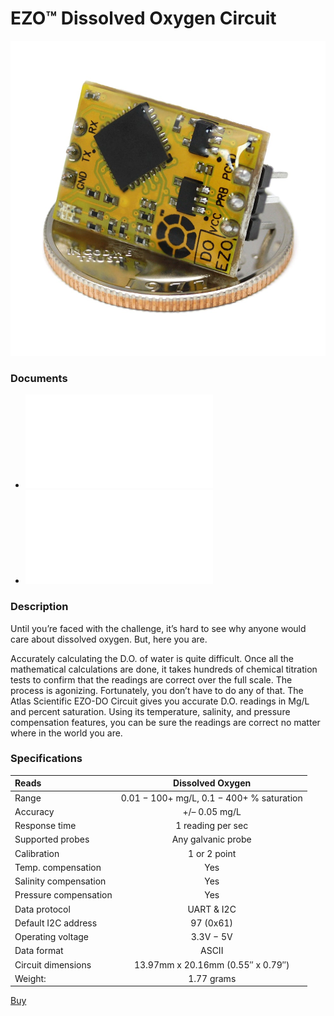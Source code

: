 # EZO™ Dissolved Oxygen Circuit

![](./EZO-Dissolved-Oxygen-Circuit-01.jpg)

### Documents
* ![ EZO™ Dissolved Oxygen Circuit Datasheet](./DO_EZO_Datasheet.pdf)
* ![ Wiring Diagram ](./ezo-do-Wiringdiagram.pdf)

### Description

Until you’re faced with the challenge, it’s hard to see why anyone would care about dissolved oxygen. But, here you are.

Accurately calculating the D.O. of water is quite difficult. Once all the mathematical calculations are done, it takes hundreds of chemical titration tests to confirm that the readings are correct over the full scale. The process is agonizing. Fortunately, you don’t have to do any of that. The Atlas Scientific EZO-DO Circuit gives you accurate D.O. readings in Mg/L and percent saturation. Using its temperature, salinity, and pressure compensation features, you can be sure the readings are correct no matter where in the world you are.



### Specifications


| Reads                 |             Dissolved Oxygen              |
|:--------------------- |:-----------------------------------------:|
| Range                 | 0.01 − 100+ mg/L, 0.1 − 400+ % saturation |
| Accuracy              |               +/– 0.05 mg/L               |
| Response time         |             1 reading per sec             |
| Supported probes      |            Any galvanic probe             |
| Calibration           |               1 or 2 point                |
| Temp. compensation    |                    Yes                    |
| Salinity compensation |                    Yes                    |
| Pressure compensation |                    Yes                    |
| Data protocol         |                UART & I2C                 |
| Default I2C address   |                 97 (0x61)                 |
| Operating voltage     |                 3.3V − 5V                 |
| Data format           |                   ASCII                   |
| Circuit dimensions    |     13.97mm x 20.16mm (0.55″ x 0.79″)     |
| Weight:               |                1.77 grams                 |

[Buy](https://atlas-scientific.com/embedded-solutions/ezo-dissolved-oxygen-circuit/)
